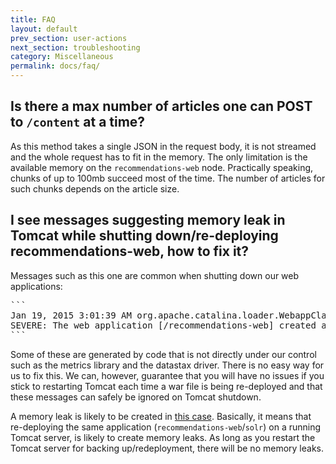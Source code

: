 ```yaml
---
title: FAQ
layout: default
prev_section: user-actions
next_section: troubleshooting
category: Miscellaneous
permalink: docs/faq/
---
```


## Is there a max number of articles one can POST to `/content` at a time?

As this method takes a single JSON in the request body, it is not streamed and the whole request has to fit in the memory. The only limitation is the available memory on the `recommendations-web` node. Practically speaking, chunks of up to 100mb succeed most of the time. The number of articles for such chunks depends on the article size.

## I see messages suggesting memory leak in Tomcat while shutting down/re-deploying recommendations-web, how to fix it?

Messages such as this one are common when shutting down our web applications:
<pre>```
Jan 19, 2015 3:01:39 AM org.apache.catalina.loader.WebappClassLoader checkThreadLocalMapForLeaks
SEVERE: The web application [/recommendations-web] created a ThreadLocal with key of type [com.codahale.metrics.ThreadLocalRandom$1] (value [com.codahale.metrics.ThreadLocalRandom$1@6475dc22]) and a value of type [com.codahale.metrics.ThreadLocalRandom] (value [com.codahale.metrics.ThreadLocalRandom@68008a89]) but failed to remove it when the web application was stopped. Threads are going to be renewed over time to try and avoid a probable memory leak.
```</pre>

Some of these are generated by code that is not directly under our control such as the metrics library and the datastax driver. There is no easy way for us to fix this. We can, however, guarantee that you will have no issues if you stick to restarting Tomcat each time a war file is being re-deployed and that these messages can safely be ignored on Tomcat shutdown.

A memory leak is likely to be created in [this case](http://tomcat.apache.org/tomcat-7.0-doc/deployer-howto.html#Deploying_on_a_running_Tomcat_server).
Basically, it means that re-deploying the same application (`recommendations-web`/`solr`) on a running Tomcat server, is likely to create memory leaks. As long as you restart the Tomcat server for backing up/redeployment, there will be no memory leaks.
